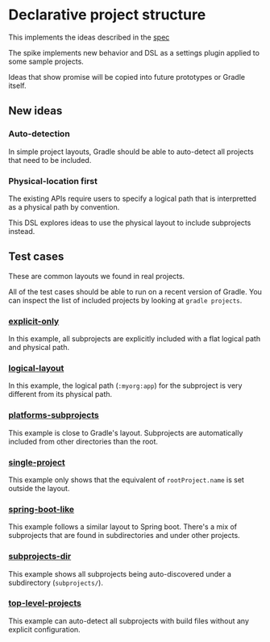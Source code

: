 # Declarative project structure

This implements the ideas described in the [spec](https://docs.google.com/document/d/1mO7jZqIvFDLNtfJEMs9LgMgSI5_T56nBJIi60QtqUi8/edit?usp=sharing)

The spike implements new behavior and DSL as a settings plugin applied to some sample projects. 

Ideas that show promise will be copied into future prototypes or Gradle itself. 

## New ideas

### Auto-detection

In simple project layouts, Gradle should be able to auto-detect all projects that need to be included.

### Physical-location first 

The existing APIs require users to specify a logical path that is interpretted as a physical path by convention.

This DSL explores ideas to use the physical layout to include subprojects instead.

## Test cases

These are common layouts we found in real projects.

All of the test cases should be able to run on a recent version of Gradle. You can inspect the list of included projects by looking at `gradle projects`.

### [explicit-only](testcases/explicit-only/settings.gradle.kts)

In this example, all subprojects are explicitly included with a flat logical path and physical path.

### [logical-layout](testcases/logical-layout/settings.gradle.kts)

In this example, the logical path (`:myorg:app`) for the subproject is very different from its physical path.

### [platforms-subprojects](testcases/platforms-subprojects/settings.gradle.kts)

This example is close to Gradle's layout. Subprojects are automatically included from other directories than the root.

### [single-project](testcases/single-project/settings.gradle.kts)

This example only shows that the equivalent of `rootProject.name` is set outside the layout.

### [spring-boot-like](testcases/spring-boot-like/settings.gradle.kts)

This example follows a similar layout to Spring boot. There's a mix of subprojects that are found in subdirectories and under other projects.

### [subprojects-dir](testcases/subprojects-dir/settings.gradle.kts)

This example shows all subprojects being auto-discovered under a subdirectory (`subprojects/`).

### [top-level-projects](testcases/top-level-projects/settings.gradle.kts)

This example can auto-detect all subprojects with build files without any explicit configuration.